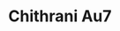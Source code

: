 <a name="material" />

# Chithrani Au7
<script type="application/ld+json">
  {
    "@context": "https://schema.org/",
    "@type": "ChemicalSubstance",
    "http://purl.org/dc/terms/conformsTo":
      {
        "@type": "CreativeWork",
        "@id": "https://bioschemas.org/profiles/ChemicalSubstance/0.4-RELEASE/"
      },
    "@id": "https://egonw.github.io/nanowiki/nanowiki422.html#material",
    "name": "Chithrani Au7",
    "sameAs": "http://127.0.0.1/mediawiki/index.php/Special:URIResolver/Chithrani_Au7"
  }
</script>

